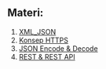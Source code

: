 ## Materi:
1. [XML_JSON](https://github.com/bernardvery/Genap1920/tree/master/Rekayasa_Web/Teori/XML_JSON)
2. [Konsep HTTPS](https://github.com/bernardvery/Genap1920/tree/master/Rekayasa_Web/Teori/Konsep_HTTP)
3. [JSON Encode & Decode](https://github.com/bernardvery/Genap1920/tree/master/Rekayasa_Web/Teori/Method_%26_Code-HTTP)
4. [REST & REST API](http://htmlpreview.github.io/?https://github.com/bernardvery/Genap1920/blob/master/Rekayasa_Web/Teori/Konsep_RESTful/REST-API_RESTful.html?raw=true)


